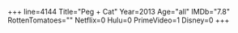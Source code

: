 +++
line=4144
Title="Peg + Cat"
Year=2013
Age="all"
IMDb="7.8"
RottenTomatoes=""
Netflix=0
Hulu=0
PrimeVideo=1
Disney=0
+++


